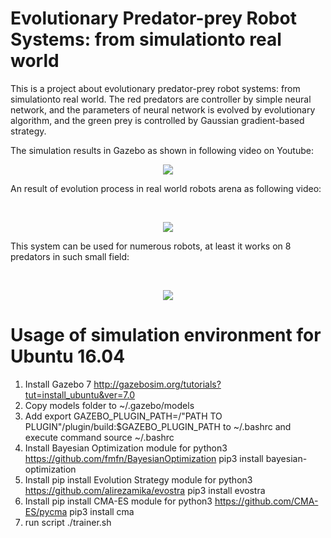 # Evolutionary Predator-prey Robot Systems: from simulationto real world
This is a project about evolutionary predator-prey robot systems: from simulationto real world. The red predators are controller by simple neural network, and the parameters of neural network is evolved by evolutionary algorithm, and the green prey is controlled by Gaussian gradient-based strategy.

The simulation results in Gazebo as shown in following video on Youtube:
<p align="center">
    <a href="http://www.youtube.com/watch?v=trR2Gc1tLzg"><img src="http://img.youtube.com/vi/trR2Gc1tLzg/0.jpg"></a>
</p>
<p> An result of evolution process in real world robots arena as following video:</p>
<br>
<p align="center">
    <a href="http://www.youtube.com/watch?v=fjTd06L-9bQ"><img src="http://img.youtube.com/vi/fjTd06L-9bQ/0.jpg"></a>
</p>
<p>This system can be used for numerous robots, at least it works on 8 predators in such small field:</p>
<br>
<p align="center">
    <a href="http://www.youtube.com/watch?v=Uhq7wDz3G_Q"><img src="http://img.youtube.com/vi/Uhq7wDz3G_Q/0.jpg"></a>
</p>

# Usage of simulation environment for Ubuntu 16.04
1. Install Gazebo 7 http://gazebosim.org/tutorials?tut=install_ubuntu&ver=7.0
2. Copy models folder to ~/.gazebo/models
3. Add 
   export GAZEBO_PLUGIN_PATH=/"PATH TO PLUGIN"/plugin/build:$GAZEBO_PLUGIN_PATH
   to ~/.bashrc and execute command 
   source ~/.bashrc
4. Install Bayesian Optimization module for python3 https://github.com/fmfn/BayesianOptimization
   pip3 install bayesian-optimization
5. Install pip install Evolution Strategy module for python3 https://github.com/alirezamika/evostra
   pip3 install evostra
6. Install pip install CMA-ES module for python3 https://github.com/CMA-ES/pycma
   pip3 install cma
7. run script ./trainer.sh

